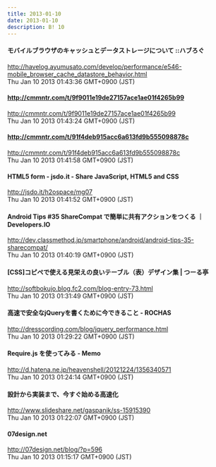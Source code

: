```yaml
---
title: 2013-01-10
date: 2013-01-10
description: B! 10
---
```


#### モバイルブラウザのキャッシュとデータストレージについて ::ハブろぐ
http://havelog.ayumusato.com/develop/performance/e546-mobile_browser_cache_datastore_behavior.html<br>
Thu Jan 10 2013 01:43:36 GMT+0900 (JST)<br>


#### http://cmmntr.com/t/9f9011e19de27157ace1ae01f4265b99
http://cmmntr.com/t/9f9011e19de27157ace1ae01f4265b99<br>
Thu Jan 10 2013 01:43:24 GMT+0900 (JST)<br>


#### http://cmmntr.com/t/91f4deb915acc6a613fd9b555098878c
http://cmmntr.com/t/91f4deb915acc6a613fd9b555098878c<br>
Thu Jan 10 2013 01:41:58 GMT+0900 (JST)<br>


#### HTML5 form - jsdo.it - Share JavaScript, HTML5 and CSS
http://jsdo.it/h2ospace/mg07<br>
Thu Jan 10 2013 01:41:52 GMT+0900 (JST)<br>


#### Android Tips #35 ShareCompat で簡単に共有アクションをつくる ｜ Developers.IO
http://dev.classmethod.jp/smartphone/android/android-tips-35-sharecompat/<br>
Thu Jan 10 2013 01:40:19 GMT+0900 (JST)<br>


#### [CSS]コピペで使える見栄えの良いテーブル（表）デザイン集 | つーる亭
http://softbokujo.blog.fc2.com/blog-entry-73.html<br>
Thu Jan 10 2013 01:31:49 GMT+0900 (JST)<br>


#### 高速で安全なjQueryを書くために今できること - ROCHAS
http://dresscording.com/blog/jquery_performance.html<br>
Thu Jan 10 2013 01:29:22 GMT+0900 (JST)<br>


####  Require.js を使ってみる - Memo
http://d.hatena.ne.jp/heavenshell/20121224/1356340571<br>
Thu Jan 10 2013 01:24:14 GMT+0900 (JST)<br>


#### 設計から実装まで、今すぐ始める高速化
http://www.slideshare.net/gaspanik/ss-15915390<br>
Thu Jan 10 2013 01:22:07 GMT+0900 (JST)<br>


#### 07design.net
http://07design.net/blog/?p=596<br>
Thu Jan 10 2013 01:15:17 GMT+0900 (JST)<br>


